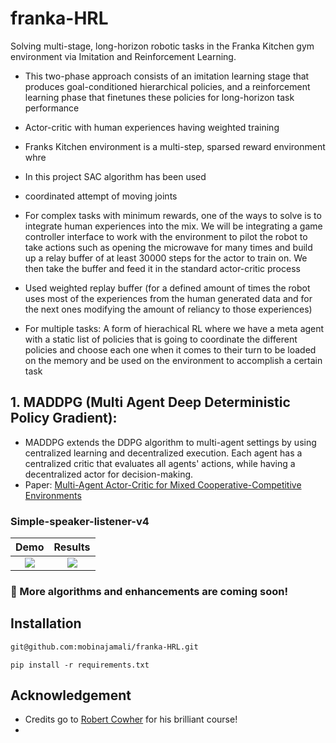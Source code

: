 # franka-HRL
Solving multi-stage, long-horizon robotic tasks in the Franka Kitchen gym environment via Imitation and Reinforcement Learning.

- This two-phase approach consists of an imitation learning
stage that produces goal-conditioned hierarchical policies, and a reinforcement learning phase that finetunes these policies for long-horizon task performance

- Actor-critic with human experiences having weighted training
- Franks Kitchen environment is a multi-step, sparsed reward environment whre 
- In this project SAC algorithm has been used 
- coordinated attempt of moving joints

- For complex tasks with minimum rewards, one of the ways to solve is to integrate human experiences into the mix. We will be integrating a game controller interface to work with the environment to pilot the robot to take actions such as opening the microwave for many times and build up a relay buffer of at least 30000 steps for the actor to train on. We then take the buffer and feed it in the standard actor-critic process
- Used weighted replay buffer (for a defined amount of times the robot uses most of the experiences from the human generated data and for the next ones modifying the amount of reliancy to those experiences)
- For multiple tasks: A form of hierachical RL where we have a meta agent with a static list of policies that is going to coordinate the different policies and choose each one when it comes to their turn to be loaded on the memory and be used on the environment to accomplish a certain task


## 1. MADDPG (Multi Agent Deep Deterministic Policy Gradient):
- MADDPG extends the DDPG algorithm to multi-agent settings by using centralized learning and decentralized execution. Each agent has a centralized critic that evaluates all agents' actions, while having a decentralized actor for decision-making.
- Paper: [Multi-Agent Actor-Critic for Mixed Cooperative-Competitive Environments](https://arxiv.org/abs/1706.02275)
  
### Simple-speaker-listener-v4
Demo| Results| 
:-----------------------:|:-----------------------:|
![](./MADDPG/thumbnails/video-ezgif.com-video-to-gif-converter.gif)| ![](./MADDPG/plots/maddpg.png)| 

### :bell: More algorithms and enhancements are coming soon!

## Installation
```bash
git@github.com:mobinajamali/franka-HRL.git
```
```shell
pip install -r requirements.txt
```



## Acknowledgement
- Credits go to [Robert Cowher](https://github.com/bobcowher) for his brilliant course!
- 


